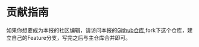 # 贡献指南

如果你想要成为本报的社区编辑，请访问本报的[Github仓库](https://github.com/Rov-Waff/CDM_Newsletter),fork下这个仓库，建立自己的Feature分支，写完之后与主仓库合并即可。